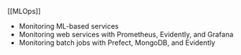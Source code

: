 [[MLOps]]

-   Monitoring ML-based services
-   Monitoring web services with Prometheus, Evidently, and Grafana
-   Monitoring batch jobs with Prefect, MongoDB, and Evidently